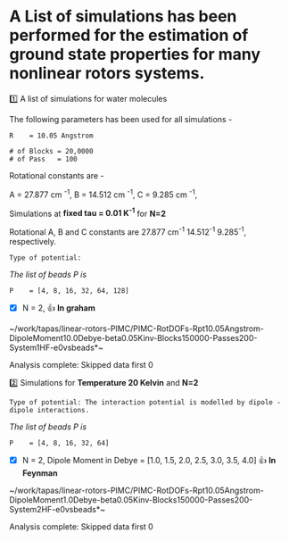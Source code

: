 # A List of simulations has been performed for the estimation of **ground state** properties for many nonlinear rotors systems.

:one: A list of simulations for water molecules

The following parameters has been used for all simulations -
 
```
R    = 10.05 Angstrom
		
# of Blocks = 20,0000
# of Pass   = 100
```

Rotational constants are - 

   A = 27.877 cm <sup>-1</sup>,
   B = 14.512 cm <sup>-1</sup>,
   C = 9.285 cm <sup>-1</sup>,

 Simulations at **fixed tau = 0.01 K<sup>-1</sup>** for **N=2**

   Rotational A, B and C constants are 27.877 cm<sup>-1</sup>  14.512<sup>-1</sup>  9.285<sup>-1</sup>, respectively.

   ```
   Type of potential: 
   ```

   _The list of beads P is_
    
   ```
   P    = [4, 8, 16, 32, 64, 128] 
   ```		
		
   - [x] N = 2,  :+1: **In graham**
    
   ~/work/tapas/linear-rotors-PIMC/PIMC-RotDOFs-Rpt10.05Angstrom-DipoleMoment10.0Debye-beta0.05Kinv-Blocks150000-Passes200-System1HF-e0vsbeads*~
    
   Analysis complete: Skipped data first 0

:two: Simulations for **Temperature 20 Kelvin** and **N=2**

   ```
   Type of potential: The interaction potential is modelled by dipole - dipole interactions.
   ```

   _The list of beads P is_
    
   ```
   P    = [4, 8, 16, 32, 64] 
   ```		
		
   - [x] N = 2, Dipole Moment in Debye = [1.0, 1.5, 2.0, 2.5, 3.0, 3.5, 4.0] :+1: **In Feynman**
    
   ~/work/tapas/linear-rotors-PIMC/PIMC-RotDOFs-Rpt10.05Angstrom-DipoleMoment1.0Debye-beta0.05Kinv-Blocks150000-Passes200-System2HF-e0vsbeads*~
    
   Analysis complete: Skipped data first 0

   
